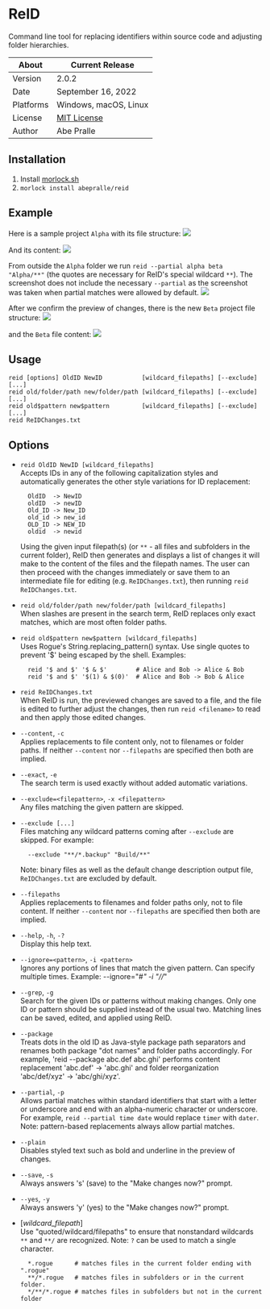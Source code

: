 # ReID
Command line tool for replacing identifiers within source code and adjusting folder hierarchies.

About     | Current Release
----------|-----------------------
Version   | 2.0.2
Date      | September 16, 2022
Platforms | Windows, macOS, Linux
License   | [MIT License](LICENSE)
Author    | Abe Pralle

## Installation
1. Install [morlock.sh](https://morlock.sh)
2. `morlock install abepralle/reid`

## Example
Here is a sample project `Alpha` with its file structure:
![](Images/AlphaFiles.png)

And its content:
![](Images/AlphaContent.png)

From outside the `Alpha` folder we run `reid --partial alpha beta "Alpha/**"` (the quotes are necessary for ReID's special wildcard `**`). The screenshot does not include the necessary `--partial` as the screenshot was taken when partial matches were allowed by default.
![](Images/ReID.png)

After we confirm the preview of changes, there is the new `Beta` project file structure:
![](Images/BetaFiles.png)

and the `Beta` file content:
![](Images/BetaContent.png)

## Usage

    reid [options] OldID NewID           [wildcard_filepaths] [--exclude] [...]
    reid old/folder/path new/folder/path [wildcard_filepaths] [--exclude] [...]
    reid old$pattern new$pattern         [wildcard_filepaths] [--exclude] [...]
    reid ReIDChanges.txt

## Options

- `reid OldID NewID [wildcard_filepaths]`<br>
  Accepts IDs in any of the following capitalization styles and automatically
  generates the other style variations for ID replacement:

        OldID  -> NewID
        oldID  -> newID
        Old_ID -> New_ID
        old_id -> new_id
        OLD_ID -> NEW_ID
        oldid  -> newid

  Using the given input filepath(s) (or `**` - all files and subfolders in
  the current folder), ReID then generates and displays a list of changes it
  will make to the content of the files and the filepath names. The user can
  then proceed with the changes immediately or save them to an intermediate
  file for editing (e.g. `ReIDChanges.txt`), then running
  `reid ReIDChanges.txt`.

- `reid old/folder/path new/folder/path [wildcard_filepaths]`<br>
  When slashes are present in the search term, ReID replaces only exact
  matches, which are most often folder paths.

- `reid old$pattern new$pattern [wildcard_filepaths]`<br>
    Uses Rogue's String.replacing_pattern() syntax. Use single quotes to prevent
    '$' being escaped by the shell. Examples:

        reid '$ and $' '$ & $'        # Alice and Bob -> Alice & Bob
        reid '$ and $' '$(1) & $(0)'  # Alice and Bob -> Bob & Alice

- `reid ReIDChanges.txt`<br>
  When ReID is run, the previewed changes are saved to a file, and the file
  is edited to further adjust the changes, then run `reid <filename>` to
  read and then apply those edited changes.

- `--content`, `-c`<br>
    Applies replacements to file content only, not to filenames or folder paths.
    If neither `--content` nor `--filepaths` are specified then both are implied.

- `--exact`, `-e`<br>
    The search term is used exactly without added automatic variations.

- `--exclude=<filepattern>`, `-x <filepattern>`<br>
    Any files matching the given pattern are skipped.

- `--exclude [...]`<br>
    Files matching any wildcard patterns coming after `--exclude` are skipped.
    For example:

        --exclude "**/*.backup" "Build/**"

    Note: binary files as well as the default change description output file,
    `ReIDChanges.txt` are excluded by default.

- `--filepaths`<br>
    Applies replacements to filenames and folder paths only, not to file content.
    If neither `--content` nor `--filepaths` are specified then both are implied.

- `--help`, `-h`, `-?`<br>
    Display this help text.

- `--ignore=<pattern>`, `-i <pattern>`<br>
    Ignores any portions of lines that match the given pattern. Can specify
    multiple times. Example: --ignore="#*" -i "//*"

- `--grep`, `-g`<br>
    Search for the given IDs or patterns without making changes.
    Only one ID or pattern should be supplied instead of the usual two.
    Matching lines can be saved, edited, and applied using ReID.

- `--package`<br>
    Treats dots in the old ID as Java-style package path separators and renames
    both package "dot names" and folder paths accordingly. For example,
    'reid --package abc.def abc.ghi' performs content replacement 'abc.def' -> 'abc.ghi'
    and folder reorganization 'abc/def/xyz' -> 'abc/ghi/xyz'.

- `--partial`, `-p`<br>
    Allows partial matches within standard identifiers that start with a letter
    or underscore and end with an alpha-numeric character or underscore. For
    example, `reid --partial time date` would replace `timer` with `dater`.
    Note: pattern-based replacements always allow partial matches.

- `--plain`<br>
    Disables styled text such as bold and underline in the preview of changes.

- `--save`, `-s`<br>
    Always answers 's' (save) to the "Make changes now?" prompt.

- `--yes`, `-y`<br>
    Always answers 'y' (yes) to the "Make changes now?" prompt.

- [*wildcard_filepath*]<br>
    Use "quoted/wildcard/filepaths" to ensure that nonstandard wildcards `**`
    and `**/` are recognized. Note: `?` can be used to match a single character.

        *.rogue      # matches files in the current folder ending with ".rogue"
        **/*.rogue   # matches files in subfolders or in the current folder.
        */**/*.rogue # matches files in subfolders but not in the current folder

